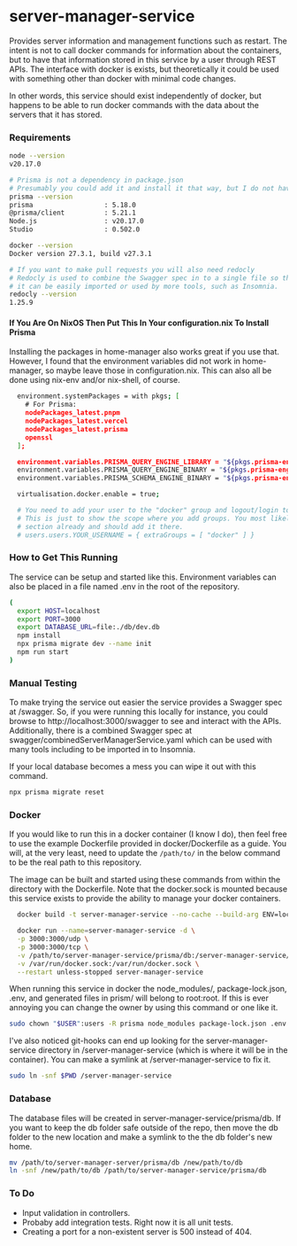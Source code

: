 # server-manager-service

Provides server information and management functions such as restart.
The intent is not to call docker commands for information about the containers, but to have that information stored in this service by a user through REST APIs.
The interface with docker is exists, but theoretically it could be used with something other than docker with minimal code changes.

In other words, this service should exist independently of docker, but happens to be able to run docker commands with the data about the servers that it has stored.

### Requirements

```sh
node --version
v20.17.0

# Prisma is not a dependency in package.json
# Presumably you could add it and install it that way, but I do not have instructions for that.
prisma --version
prisma                  : 5.18.0
@prisma/client          : 5.21.1
Node.js                 : v20.17.0
Studio                  : 0.502.0

docker --version
Docker version 27.3.1, build v27.3.1

# If you want to make pull requests you will also need redocly
# Redocly is used to combine the Swagger spec in to a single file so that
# it can be easily imported or used by more tools, such as Insomnia.
redocly --version
1.25.9
```

#### If You Are On NixOS Then Put This In Your configuration.nix To Install Prisma

Installing the packages in home-manager also works great if you use that. However, I found that the environment variables did not work in home-manager, so maybe leave those in configuration.nix. This can also all be done using nix-env and/or nix-shell, of course.

```sh
  environment.systemPackages = with pkgs; [
    # For Prisma:
    nodePackages_latest.pnpm
    nodePackages_latest.vercel
    nodePackages_latest.prisma
    openssl
  ];

  environment.variables.PRISMA_QUERY_ENGINE_LIBRARY = "${pkgs.prisma-engines}/lib/libquery_engine.node";
  environment.variables.PRISMA_QUERY_ENGINE_BINARY = "${pkgs.prisma-engines}/bin/query-engine";
  environment.variables.PRISMA_SCHEMA_ENGINE_BINARY = "${pkgs.prisma-engines}/bin/schema-engine";

  virtualisation.docker.enable = true;

  # You need to add your user to the "docker" group and logout/login to get the new group.
  # This is just to show the scope where you add groups. You most likely have a user configuration
  # section already and should add it there.
  # users.users.YOUR_USERNAME = { extraGroups = [ "docker" ] }
```

### How to Get This Running

The service can be setup and started like this. Environment variables can also be placed in a file named .env in the root of the repository.

```sh
(
  export HOST=localhost
  export PORT=3000
  export DATABASE_URL=file:./db/dev.db
  npm install
  npx prisma migrate dev --name init
  npm run start
)
```

### Manual Testing

To make trying the service out easier the service provides a Swagger spec at /swagger. So, if you were running this locally for instance, you could browse to http://localhost:3000/swagger to see and interact with the APIs.
Additionally, there is a combined Swagger spec at swagger/combinedServerManagerService.yaml which can be used with many tools including to be imported in to Insomnia.

If your local database becomes a mess you can wipe it out with this command.

```sh
npx prisma migrate reset
```

### Docker

If you would like to run this in a docker container (I know I do), then feel free to use the example Dockerfile provided in docker/Dockerfile as a guide. You will, at the very least, need to update the `/path/to/` in the below command to be the real path to this repository.

The image can be built and started using these commands from within the directory with the Dockerfile. Note that the docker.sock is mounted because this service exists to provide the ability to manage your docker containers.

```sh
  docker build -t server-manager-service --no-cache --build-arg ENV=local .

  docker run --name=server-manager-service -d \
  -p 3000:3000/udp \
  -p 3000:3000/tcp \
  -v /path/to/server-manager-service/prisma/db:/server-manager-service/prisma/db \
  -v /var/run/docker.sock:/var/run/docker.sock \
  --restart unless-stopped server-manager-service
```

When running this service in docker the node_modules/, package-lock.json, .env, and generated files in prism/ will belong to root:root. If this is ever annoying you can change the owner by using this command or one like it.

```sh
sudo chown "$USER":users -R prisma node_modules package-lock.json .env
```

I've also noticed git-hooks can end up looking for the server-manager-service directory in /server-manager-service (which is where it will be in the container). You can make a symlink at /server-manager-service to fix it.

```sh
sudo ln -snf $PWD /server-manager-service
```

### Database

The database files will be created in server-manager-service/prisma/db.
If you want to keep the db folder safe outside of the repo, then move the db folder to the new location and make a symlink to the the db folder's new home.

```sh
mv /path/to/server-manager-server/prisma/db /new/path/to/db
ln -snf /new/path/to/db /path/to/server-manager-service/prisma/db
```

### To Do

- Input validation in controllers.
- Probaby add integration tests. Right now it is all unit tests.
- Creating a port for a non-existent server is 500 instead of 404.
